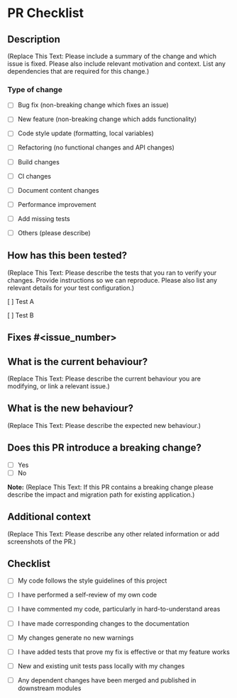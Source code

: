# PR Checklist

## Description
(Replace This Text: Please include a summary of the change and which issue is fixed. Please also include relevant motivation and context. List any dependencies that are required for this change.)

### Type of change
<!-- Please check the one that applies to this PR using "x". -->

- [ ] Bug fix (non-breaking change which fixes an issue)
- [ ] New feature (non-breaking change which adds functionality)
- [ ] Code style update (formatting, local variables)
- [ ] Refactoring (no functional changes and API changes)
- [ ] Build changes
- [ ] CI changes
- [ ] Document content changes
- [ ] Performance improvement
- [ ] Add missing tests
- [ ] Others (please describe)


## How has this been tested?
(Replace This Text: Please describe the tests that you ran to verify your changes. Provide instructions so we can reproduce. Please also list any relevant details for your test configuration.)

[ ] Test A

[ ] Test B


## Fixes #<issue_number>


## What is the current behaviour?
(Replace This Text: Please describe the current behaviour you are modifying, or link a relevant issue.)


## What is the new behaviour?
(Replace This Text: Please describe the expected new behaviour.)


## Does this PR introduce a breaking change?

- [ ] Yes
- [ ] No

**Note:** (Replace This Text: If this PR contains a breaking change please describe the impact and migration path for existing application.)


## Additional context
(Replace This Text: Please describe any other related information or add screenshots of the PR.)


## Checklist
<!-- Please check the one that applies to this PR using "x". -->

- [ ] My code follows the style guidelines of this project

- [ ] I have performed a self-review of my own code

- [ ] I have commented my code, particularly in hard-to-understand areas

- [ ] I have made corresponding changes to the documentation

- [ ] My changes generate no new warnings

- [ ] I have added tests that prove my fix is effective or that my feature works

- [ ] New and existing unit tests pass locally with my changes

- [ ] Any dependent changes have been merged and published in downstream modules
